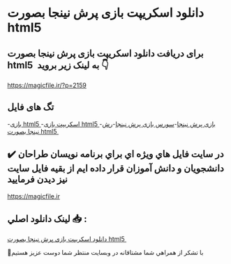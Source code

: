 # دانلود اسکریپت بازی پرش نینجا بصورت html5 

## برای دریافت دانلود اسکریپت بازی پرش نینجا بصورت html5  به لینک زیر بروید 👇

https://magicfile.ir/?p=2159

## تگ های فایل

-[بازی html5 ](https://magicfile.ir/product/%d8%a7%d8%b3%da%a9%d8%b1%db%8c%d9%be%d8%aa-%d8%a8%d8%a7%d8%b2%db%8c-%d9%be%d8%b1%d8%b4-%d9%86%db%8c%d9%86%d8%ac%d8%a7-%d8%a8%d8%b5%d9%88%d8%b1%d8%aa-html5/)-[اسکریپت بازی html5 ](https://magicfile.ir/product/%d8%a7%d8%b3%da%a9%d8%b1%db%8c%d9%be%d8%aa-%d8%a8%d8%a7%d8%b2%db%8c-%d9%be%d8%b1%d8%b4-%d9%86%db%8c%d9%86%d8%ac%d8%a7-%d8%a8%d8%b5%d9%88%d8%b1%d8%aa-html5/)-[بازی پرش نینجا](https://magicfile.ir/product/%d8%a7%d8%b3%da%a9%d8%b1%db%8c%d9%be%d8%aa-%d8%a8%d8%a7%d8%b2%db%8c-%d9%be%d8%b1%d8%b4-%d9%86%db%8c%d9%86%d8%ac%d8%a7-%d8%a8%d8%b5%d9%88%d8%b1%d8%aa-html5/)-[سورس بازی پرش نینجا](https://magicfile.ir/product/%d8%a7%d8%b3%da%a9%d8%b1%db%8c%d9%be%d8%aa-%d8%a8%d8%a7%d8%b2%db%8c-%d9%be%d8%b1%d8%b4-%d9%86%db%8c%d9%86%d8%ac%d8%a7-%d8%a8%d8%b5%d9%88%d8%b1%d8%aa-html5/)-[رش نینجا بصورت html5 ](https://magicfile.ir/product/%d8%a7%d8%b3%da%a9%d8%b1%db%8c%d9%be%d8%aa-%d8%a8%d8%a7%d8%b2%db%8c-%d9%be%d8%b1%d8%b4-%d9%86%db%8c%d9%86%d8%ac%d8%a7-%d8%a8%d8%b5%d9%88%d8%b1%d8%aa-html5/)

## ✔️ در سايت فايل هاي ويژه اي براي برنامه نويسان طراحان دانشجويان و دانش آموزان قرار داده ايم از بقيه فايل سايت نيز ديدن فرماييد

https://magicfile.ir


## لينک دانلود اصلي 📥 :

[دانلود اسکریپت بازی پرش نینجا بصورت html5 ](https://magicfile.ir/product/%d8%a7%d8%b3%da%a9%d8%b1%db%8c%d9%be%d8%aa-%d8%a8%d8%a7%d8%b2%db%8c-%d9%be%d8%b1%d8%b4-%d9%86%db%8c%d9%86%d8%ac%d8%a7-%d8%a8%d8%b5%d9%88%d8%b1%d8%aa-html5/) 


🙏با تشکر از همراهي شما مشتاقانه در وبسایت منتظر شما دوست عزیز هستیم

